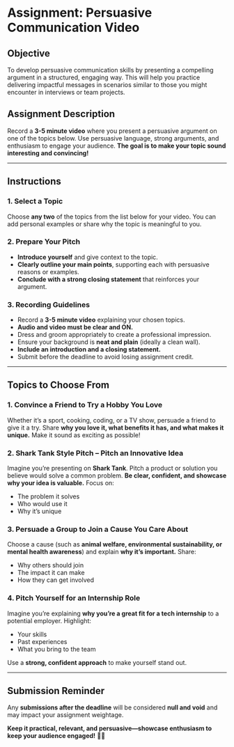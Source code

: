 # **Assignment: Persuasive Communication Video**  

## **Objective**  
To develop persuasive communication skills by presenting a compelling argument in a structured, engaging way. This will help you practice delivering impactful messages in scenarios similar to those you might encounter in interviews or team projects.  

## **Assignment Description**  
Record a **3-5 minute video** where you present a persuasive argument on one of the topics below. Use persuasive language, strong arguments, and enthusiasm to engage your audience. **The goal is to make your topic sound interesting and convincing!**  

---

## **Instructions**  

### **1. Select a Topic**  
Choose **any two** of the topics from the list below for your video. You can add personal examples or share why the topic is meaningful to you.  

### **2. Prepare Your Pitch**  
- **Introduce yourself** and give context to the topic.  
- **Clearly outline your main points**, supporting each with persuasive reasons or examples.  
- **Conclude with a strong closing statement** that reinforces your argument.  

### **3. Recording Guidelines**  
- Record a **3-5 minute video** explaining your chosen topics.  
- **Audio and video must be clear and ON.**  
- Dress and groom appropriately to create a professional impression.  
- Ensure your background is **neat and plain** (ideally a clean wall).  
- **Include an introduction and a closing statement.**  
- Submit before the deadline to avoid losing assignment credit.  

---

## **Topics to Choose From**  

### **1. Convince a Friend to Try a Hobby You Love**  
Whether it’s a sport, cooking, coding, or a TV show, persuade a friend to give it a try. Share **why you love it, what benefits it has, and what makes it unique.** Make it sound as exciting as possible!  

### **2. Shark Tank Style Pitch – Pitch an Innovative Idea**  
Imagine you’re presenting on **Shark Tank**. Pitch a product or solution you believe would solve a common problem. **Be clear, confident, and showcase why your idea is valuable.** Focus on:  
- The problem it solves  
- Who would use it  
- Why it’s unique  

### **3. Persuade a Group to Join a Cause You Care About**  
Choose a cause (such as **animal welfare, environmental sustainability, or mental health awareness**) and explain **why it’s important.** Share:  
- Why others should join  
- The impact it can make  
- How they can get involved  

### **4. Pitch Yourself for an Internship Role**  
Imagine you’re explaining **why you’re a great fit for a tech internship** to a potential employer. Highlight:  
- Your skills  
- Past experiences  
- What you bring to the team  

Use a **strong, confident approach** to make yourself stand out.  

---

## **Submission Reminder**  
Any **submissions after the deadline** will be considered **null and void** and may impact your assignment weightage.  

**Keep it practical, relevant, and persuasive—showcase enthusiasm to keep your audience engaged!** 🎯🎤  
